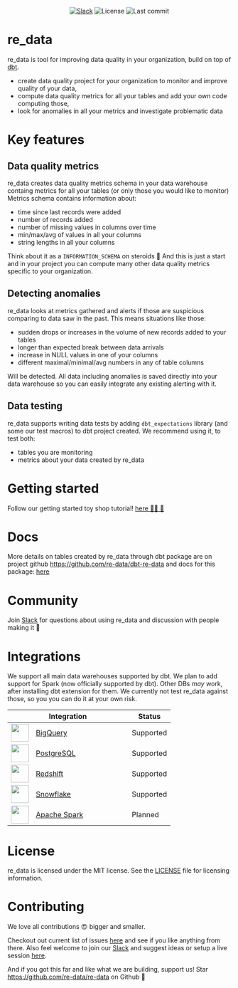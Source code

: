 <p align="center">
<a href="http://re-data.io/slack"><img alt="Slack" src="https://img.shields.io/badge/chat-slack-blue.svg"/></a>
<img alt="License" src="https://img.shields.io/github/license/redata-team/redata?color=violet"/>
<img alt="Last commit" src="https://img.shields.io/github/last-commit/redata-team/redata"/>
</p>

# re_data

re_data is tool for improving data quality in your organization, build on top of [dbt](https://github.com/fishtown-analytics/dbt).

* create data quality project for your organization to monitor and improve quality of your data,
* compute data quality metrics for all your tables and add your own code computing those,
* look for anomalies in all your metrics and investigate problematic data

# Key features

## Data quality metrics
re_data creates data quality metrics schema in your data warehouse containg metrics for all your tables (or only those you would like to monitor)
Metrics schema contains information about:

* time since last records were added
* number of records added
* number of missing values in columns over time
* min/max/avg of values in all your columns
* string lengths in all your columns

Think about it as a `INFORMATION_SCHEMA` on steroids :muscle:
And this is just a start and in your project you can compute many other data quality metrics specific to your organization.

## Detecting anomalies

re_data looks at metrics gathered and alerts if those are suspicious comparing to data saw in the past. This means situations like those:
* sudden drops or increases in the volume of new records added to your tables
* longer than expected break between data arrivals
* increase in NULL values in one of your columns
* different maximal/minimal/avg numbers in any of table columns

Will be detected. All data including anomalies is saved directly into your data warehouse so you can easily integrate any existing alerting with it.

## Data testing

re_data supports writing data tests by adding `dbt_expectations` library (and some our test macros) to dbt project created. We recommend using it, to test both:
 * tables you are monitoring
 * metrics about your data created by re_data

# Getting started

Follow our getting started toy shop tutorial! [here 🎈🚙 🦄](getting_started/toy_shop_analysis/README.md)

# Docs

More details on tables created by re_data through dbt package are on project github https://github.com/re-data/dbt-re-data and docs for this package: [here](https://re-data.github.io/dbt-re-data/#!/overview/re_data)

# Community

Join [Slack](http://re-data.io/slack) for questions about using re_data and discussion with people making it :slightly_smiling_face:


# Integrations

We support all main data warehouses supported by dbt. We plan to add support for Spark (now officially supported by dbt). Other DBs *may* work, after installing  dbt extension for them. We currently not test re_data against those, so you you can do it at your own risk.

<table>
	<thead>
		<tr>
			<th colspan="2">Integration</th>
			<th>Status</th>
		</tr>
	</thead>
	<tbody>
		<tr><td><img height="40" src="https://miro.medium.com/max/1024/0*eDEy4S8zFfYnRt1X.png" /></td><td style="width: 200px;"><a href="https://cloud.google.com/bigquery">BigQuery</a></td><td>Supported</td></tr>
		<tr><td><img height="40" src="https://www.pngkey.com/png/full/20-201458_when-ubers-engineering-team-published-a-blog-post.png" /></td><td style="width: 200px;"><a href="https://www.postgresql.org/">PostgreSQL</a></td><td>Supported</td></tr>
		<tr><td><img height="40" src="https://dbdb.io/media/logos/amazon-redshift.png" /></td><td style="width: 200px;"><a href="https://aws.amazon.com/redshift/">Redshift</a></td><td>Supported</td></tr>
		<tr><td><img height="40" src="https://www.snowflake.com/wp-content/themes/snowflake/img/snowflake-logo-blue@2x.png" /> </td><td style="width: 200px;"><a href="https://www.snowflake.com/">Snowflake</a></td><td>Supported</td></tr>
		<tr><td><img height="40" src="https://upload.wikimedia.org/wikipedia/commons/thumb/f/f3/Apache_Spark_logo.svg/1200px-Apache_Spark_logo.svg.png" /> </td><td style="width: 200px;"><a href="https://spark.apache.org/">Apache Spark</a></td><td>Planned</td></tr>
	</tbody>
</table>


# License
re_data is licensed under the MIT license. See the [LICENSE](LICENSE) file for licensing information.

# Contributing

We love all contributions :heart_eyes: bigger and smaller.

Checkout out current list of issues [here](https://github.com/re-data/re-data/issues) and see if you like anything from there. Also feel welcome to join our [Slack](http://re-data.io/slack) and suggest ideas or setup a live session [here](https://calendly.com/mateuszklimek/30min). 

And if you got this far and like what we are building, support us! Star https://github.com/re-data/re-data on Github :star_struck:

